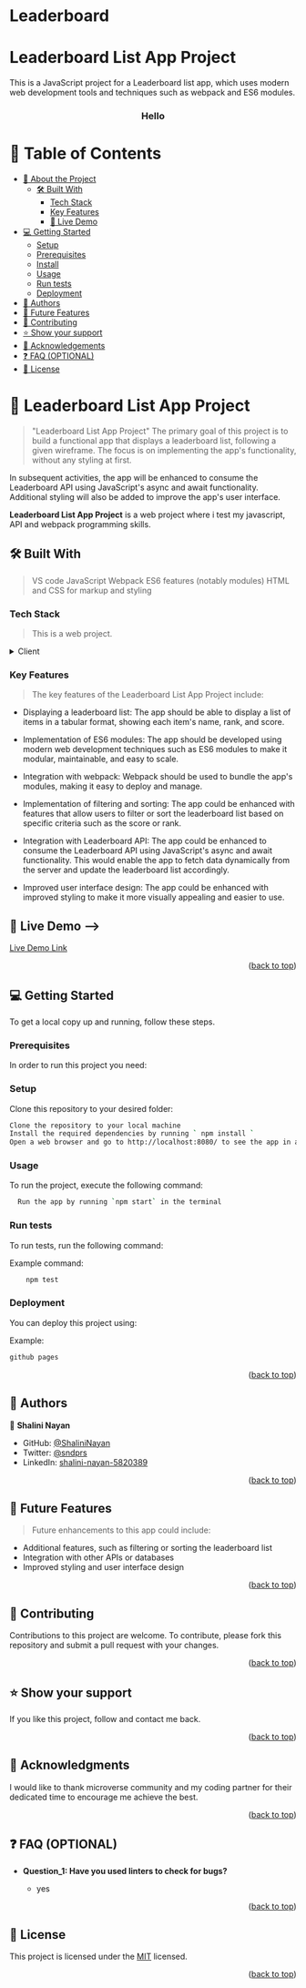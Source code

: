 # Leaderboard

# Leaderboard List App Project

This is a JavaScript project for a Leaderboard list app, which uses modern web development tools and techniques such as webpack and ES6 modules.

<a name="readme-top"></a>

<!--

REQUIRED SECTIONS:
- Table of Contents
- About the Project
  - Built With
  - Live Demo
- Getting Started
- Authors
- Future Features
- Contributing
- Show your support
- Acknowledgements
- License

OPTIONAL SECTIONS:
- FAQ

After you're finished please remove all the comments and instructions!
-->

<div align="center">
  <!-- You are encouraged to replace this logo with your own! Otherwise you can also remove it. -->

  <h3><b>Hello</b></h3>

</div>

<!-- TABLE OF CONTENTS -->

# 📗 Table of Contents

- [📖 About the Project](#about-project)
  - [🛠 Built With](#built-with)
    - [Tech Stack](#tech-stack)
    - [Key Features](#key-features)
    - [🚀 Live Demo](#live-demo)
- [💻 Getting Started](#getting-started)
  - [Setup](#setup)
  - [Prerequisites](#prerequisites)
  - [Install](#install)
  - [Usage](#usage)
  - [Run tests](#run-tests)
  - [Deployment](#triangular_flag_on_post-deployment)
- [👥 Authors](#authors)
- [🔭 Future Features](#future-features)
- [🤝 Contributing](#contributing)
- [⭐️ Show your support](#support)
- [🙏 Acknowledgements](#acknowledgements)
- [❓ FAQ (OPTIONAL)](#faq)
- [📝 License](#license)

<!-- PROJECT DESCRIPTION -->

# 📖 Leaderboard List App Project<a name="Leaderboard List App Project"></a>

> "Leaderboard List App Project" The primary goal of this project is to build a functional app that displays a leaderboard list, following a given wireframe. The focus is on implementing the app's functionality, without any styling at first.

In subsequent activities, the app will be enhanced to consume the Leaderboard API using JavaScript's async and await functionality. Additional styling will also be added to improve the app's user interface.

**Leaderboard List App Project** is a web project where i test my javascript, API and webpack programming skills.

## 🛠 Built With <a name="built-with"></a>

> VS code
> JavaScript
> Webpack
> ES6 features (notably modules)
> HTML and CSS for markup and styling

### Tech Stack <a name="tech-stack"></a>

> This is a web project.

<details>
  <summary>Client</summary>
  <ul>
    <li><a href="https://javascript.info/">index.js</a>Javascript</li>
  </ul>

  <ul>
    <li><a href="https://css.org/">style.html</a>CSS</li>
  </ul>
</details>

<!-- Features -->

### Key Features <a name="key-features"></a>

> The key features of the Leaderboard List App Project include:

- Displaying a leaderboard list: The app should be able to display a list of items in a tabular format, showing each item's name, rank, and score.

- Implementation of ES6 modules: The app should be developed using modern web development techniques such as ES6 modules to make it modular, maintainable, and easy to scale.

- Integration with webpack: Webpack should be used to bundle the app's modules, making it easy to deploy and manage.

- Implementation of filtering and sorting: The app could be enhanced with features that allow users to filter or sort the leaderboard list based on specific criteria such as the score or rank.

- Integration with Leaderboard API: The app could be enhanced to consume the Leaderboard API using JavaScript's async and await functionality. This would enable the app to fetch data dynamically from the server and update the leaderboard list accordingly.

- Improved user interface design: The app could be enhanced with improved styling to make it more visually appealing and easier to use.

<!-- LIVE DEMO -->

## 🚀 Live Demo <a name="live-demo"></a> -->

[Live Demo Link]( https://shalininayan.github.io/Leaderboard/)

<p align="right">(<a href="#readme-top">back to top</a>)</p>

<!-- GETTING STARTED -->

## 💻 Getting Started <a name="getting-started"></a>

To get a local copy up and running, follow these steps.

### Prerequisites

In order to run this project you need:

### Setup

Clone this repository to your desired folder:

```sh
Clone the repository to your local machine
Install the required dependencies by running ` npm install `
Open a web browser and go to http://localhost:8080/ to see the app in action
```

### Usage

To run the project, execute the following command:

```sh
  Run the app by running `npm start` in the terminal
```

### Run tests

To run tests, run the following command:

Example command:

```sh
    npm test
```

### Deployment

You can deploy this project using:

Example:

```sh
github pages
```

<p align="right">(<a href="#readme-top">back to top</a>)</p>

<!-- AUTHORS -->

## 👥 Authors <a name="authors"></a>

👤 **Shalini Nayan**

- GitHub: [@ShaliniNayan](https://github.com/ShaliniNayan)
- Twitter: [@sndprs](https://twitter.com/sndprs)
- LinkedIn: [shalini-nayan-5820389](https://linkedin.com/in/shalini-nayan-5820389)

<p align="right">(<a href="#readme-top">back to top</a>)</p>

<!-- FUTURE FEATURES -->

## 🔭 Future Features <a name="future-features"></a>

> Future enhancements to this app could include:

- Additional features, such as filtering or sorting the leaderboard list
- Integration with other APIs or databases
- Improved styling and user interface design

<p align="right">(<a href="#readme-top">back to top</a>)</p>

<!-- CONTRIBUTING -->

## 🤝 Contributing <a name="contributing"></a>

Contributions to this project are welcome. To contribute, please fork this repository and submit a pull request with your changes.

<p align="right">(<a href="#readme-top">back to top</a>)</p>

<!-- SUPPORT -->

## ⭐️ Show your support <a name="support"></a>

If you like this project, follow and contact me back.

<p align="right">(<a href="#readme-top">back to top</a>)</p>

<!-- ACKNOWLEDGEMENTS -->

## 🙏 Acknowledgments <a name="acknowledgements"></a>

I would like to thank microverse community and my coding partner for their dedicated time to encourage me achieve the best.

<p align="right">(<a href="#readme-top">back to top</a>)</p>

<!-- FAQ (optional) -->

## ❓ FAQ (OPTIONAL) <a name="faq"></a>

- **Question_1: Have you used linters to check for bugs?**

  - yes


<p align="right">(<a href="#readme-top">back to top</a>)</p>

<!-- LICENSE -->

## 📝 License <a name="license"></a>

This project is licensed under the [MIT](./LICENSE) licensed.

<p align="right">(<a href="#readme-top">back to top</a>)</p>
